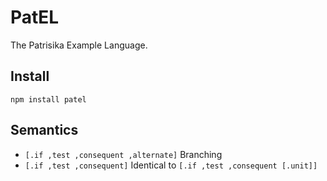 PatEL
=====

The Patrisika Example Language.

Install
-------

    npm install patel

Semantics
---------

- `[.if ,test ,consequent ,alternate]` Branching
- `[.if ,test ,consequent]` Identical to `[.if ,test ,consequent [.unit]]`